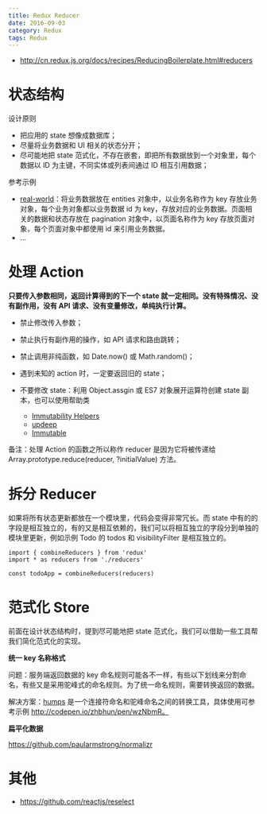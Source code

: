 ```yaml
---
title: Redux Reducer
date: 2016-09-03
category: Redux
tags: Redux
---
```



- http://cn.redux.js.org/docs/recipes/ReducingBoilerplate.html#reducers

# 状态结构
设计原则

- 把应用的 state 想像成数据库；
- 尽量将业务数据和 UI 相关的状态分开；
- 尽可能地把 state 范式化，不存在嵌套，即把所有数据放到一个对象里，每个数据以 ID 为主键，不同实体或列表间通过 ID 相互引用数据；

参考示例

- [real-world](https://github.com/reactjs/redux/tree/master/examples/real-world)：将业务数据放在 entities 对象中，以业务名称作为 key 存放业务对象，每个业务对象都以业务数据 id 为 key，存放对应的业务数据。页面相关的数据和状态存放在 pagination 对象中，以页面名称作为 key 存放页面对象，每个页面对象中都使用 id 来引用业务数据。
- ...

# 处理 Action
**只要传入参数相同，返回计算得到的下一个 state 就一定相同。没有特殊情况、没有副作用，没有 API 请求、没有变量修改，单纯执行计算。**

- 禁止修改传入参数；
- 禁止执行有副作用的操作，如 API 请求和路由跳转；
- 禁止调用非纯函数，如 Date.now() 或 Math.random()；
- 遇到未知的 action 时，一定要返回旧的 state；
- 不要修改 state：利用 Object.assgin 或 ES7 对象展开运算符创建 state 副本，也可以使用帮助类

    - [Immutability Helpers](https://facebook.github.io/react/docs/update.html)
    - [updeep](https://github.com/substantial/updeep)
    - [Immutable](http://facebook.github.io/immutable-js/)

备注：处理 Action 的函数之所以称作 reducer 是因为它将被传递给 Array.prototype.reduce(reducer, ?initialValue) 方法。

# 拆分 Reducer
如果将所有状态更新都放在一个模块里，代码会变得非常冗长。而 state 中有的的字段是相互独立的，有的又是相互依赖的，我们可以将相互独立的字段分到单独的模块里更新，例如示例 Todo 的 todos 和 visibilityFilter 是相互独立的。

```
import { combineReducers } from 'redux'
import * as reducers from './reducers'

const todoApp = combineReducers(reducers)
```

# 范式化 Store
前面在设计状态结构时，提到尽可能地把 state 范式化，我们可以借助一些工具帮我们简化范式化的实现。

**统一 key 名称格式**

问题：服务端返回数据的 key 命名规则可能各不一样，有些以下划线来分割命名，有些又是采用驼峰式的命名规则。为了统一命名规则，需要转换返回的数据。

解决方案：[humps](https://github.com/domchristie/humps) 是一个连接符命名和驼峰命名之间的转换工具，具体使用可参考示例 http://codepen.io/zhbhun/pen/wzNbmR。

**扁平化数据**

https://github.com/paularmstrong/normalizr

# 其他
- https://github.com/reactjs/reselect

